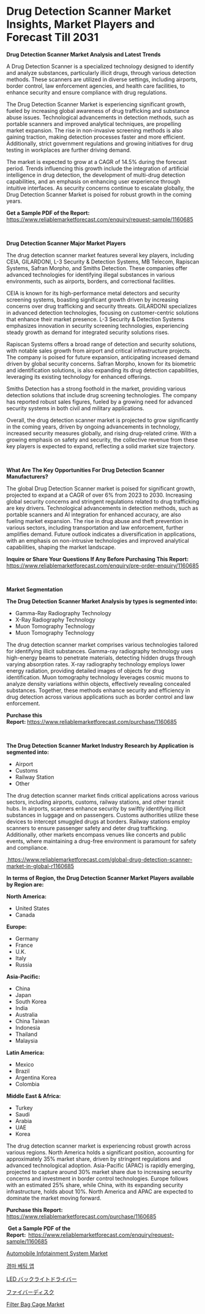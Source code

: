 <p><h1>Drug Detection Scanner Market Insights, Market Players and Forecast Till 2031</h1></p><p><strong>Drug Detection Scanner Market Analysis and Latest Trends</strong></p>
<p><p>A Drug Detection Scanner is a specialized technology designed to identify and analyze substances, particularly illicit drugs, through various detection methods. These scanners are utilized in diverse settings, including airports, border control, law enforcement agencies, and health care facilities, to enhance security and ensure compliance with drug regulations.</p><p>The Drug Detection Scanner Market is experiencing significant growth, fueled by increasing global awareness of drug trafficking and substance abuse issues. Technological advancements in detection methods, such as portable scanners and improved analytical techniques, are propelling market expansion. The rise in non-invasive screening methods is also gaining traction, making detection processes faster and more efficient. Additionally, strict government regulations and growing initiatives for drug testing in workplaces are further driving demand.</p><p>The market is expected to grow at a CAGR of 14.5% during the forecast period. Trends influencing this growth include the integration of artificial intelligence in drug detection, the development of multi-drug detection capabilities, and an emphasis on enhancing user experience through intuitive interfaces. As security concerns continue to escalate globally, the Drug Detection Scanner Market is poised for robust growth in the coming years.</p></p>
<p><strong>Get a Sample PDF of the Report:&nbsp;</strong> <a href="https://www.reliablemarketforecast.com/enquiry/request-sample/1160685">https://www.reliablemarketforecast.com/enquiry/request-sample/1160685</a></p>
<p>&nbsp;</p>
<p><strong>Drug Detection Scanner Major Market Players</strong></p>
<p><p>The drug detection scanner market features several key players, including CEIA, GILARDONI, L-3 Security & Detection Systems, MB Telecom, Rapiscan Systems, Safran Morpho, and Smiths Detection. These companies offer advanced technologies for identifying illegal substances in various environments, such as airports, borders, and correctional facilities.</p><p>CEIA is known for its high-performance metal detectors and security screening systems, boasting significant growth driven by increasing concerns over drug trafficking and security threats. GILARDONI specializes in advanced detection technologies, focusing on customer-centric solutions that enhance their market presence. L-3 Security & Detection Systems emphasizes innovation in security screening technologies, experiencing steady growth as demand for integrated security solutions rises.</p><p>Rapiscan Systems offers a broad range of detection and security solutions, with notable sales growth from airport and critical infrastructure projects. The company is poised for future expansion, anticipating increased demand driven by global security concerns. Safran Morpho, known for its biometric and identification solutions, is also expanding its drug detection capabilities, leveraging its existing technology for enhanced offerings. </p><p>Smiths Detection has a strong foothold in the market, providing various detection solutions that include drug screening technologies. The company has reported robust sales figures, fueled by a growing need for advanced security systems in both civil and military applications.</p><p>Overall, the drug detection scanner market is projected to grow significantly in the coming years, driven by ongoing advancements in technology, increased security measures globally, and rising drug-related crime. With a growing emphasis on safety and security, the collective revenue from these key players is expected to expand, reflecting a solid market size trajectory.</p></p>
<p>&nbsp;</p>
<p><strong>What Are The Key Opportunities For Drug Detection Scanner Manufacturers?</strong></p>
<p><p>The global Drug Detection Scanner market is poised for significant growth, projected to expand at a CAGR of over 6% from 2023 to 2030. Increasing global security concerns and stringent regulations related to drug trafficking are key drivers. Technological advancements in detection methods, such as portable scanners and AI integration for enhanced accuracy, are also fueling market expansion. The rise in drug abuse and theft prevention in various sectors, including transportation and law enforcement, further amplifies demand. Future outlook indicates a diversification in applications, with an emphasis on non-intrusive technologies and improved analytical capabilities, shaping the market landscape.</p></p>
<p><strong>Inquire or Share Your Questions If Any Before Purchasing This Report:</strong> <a href="https://www.reliablemarketforecast.com/enquiry/pre-order-enquiry/1160685">https://www.reliablemarketforecast.com/enquiry/pre-order-enquiry/1160685</a></p>
<p>&nbsp;</p>
<p><strong>Market Segmentation</strong></p>
<p><strong>The Drug Detection Scanner Market Analysis by types is segmented into:</strong></p>
<p><ul><li>Gamma-Ray Radiography Technology</li><li>X-Ray Radiography Technology</li><li>Muon Tomography Technology</li><li>Muon Tomography Technology</li></ul></p>
<p><p>The drug detection scanner market comprises various technologies tailored for identifying illicit substances. Gamma-ray radiography technology uses high-energy beams to penetrate materials, detecting hidden drugs through varying absorption rates. X-ray radiography technology employs lower energy radiation, providing detailed images of objects for drug identification. Muon tomography technology leverages cosmic muons to analyze density variations within objects, effectively revealing concealed substances. Together, these methods enhance security and efficiency in drug detection across various applications such as border control and law enforcement.</p></p>
<p><strong>Purchase this Report:&nbsp;</strong><a href="https://www.reliablemarketforecast.com/purchase/1160685">https://www.reliablemarketforecast.com/purchase/1160685</a></p>
<p>&nbsp;</p>
<p><strong>The Drug Detection Scanner Market Industry Research by Application is segmented into:</strong></p>
<p><ul><li>Airport</li><li>Customs</li><li>Railway Station</li><li>Other</li></ul></p>
<p><p>The drug detection scanner market finds critical applications across various sectors, including airports, customs, railway stations, and other transit hubs. In airports, scanners enhance security by swiftly identifying illicit substances in luggage and on passengers. Customs authorities utilize these devices to intercept smuggled drugs at borders. Railway stations employ scanners to ensure passenger safety and deter drug trafficking. Additionally, other markets encompass venues like concerts and public events, where maintaining a drug-free environment is paramount for safety and compliance.</p></p>
<p><a href="https://www.reliablemarketforecast.com/global-drug-detection-scanner-market-in-global-r1160685">&nbsp;https://www.reliablemarketforecast.com/global-drug-detection-scanner-market-in-global-r1160685</a></p>
<p><strong>In terms of Region, the Drug Detection Scanner Market Players available by Region are:</strong></p>
<p>
    <p> <strong> North America: </strong>
        <ul>
            <li>United States</li>
            <li>Canada</li>
        </ul>
        </p> 
    <p> <strong> Europe: </strong>
        <ul>
            <li>Germany</li>
            <li>France</li>
            <li>U.K.</li>
            <li>Italy</li>
            <li>Russia</li>
        </ul>
        </p> 
    <p> <strong> Asia-Pacific: </strong>
        <ul>
            <li>China</li>
            <li>Japan</li>
            <li>South Korea</li>
            <li>India</li>
            <li>Australia</li>
            <li>China Taiwan</li>
            <li>Indonesia</li>
            <li>Thailand</li>
            <li>Malaysia</li>
        </ul>
        </p> 
    <p> <strong> Latin America: </strong>
        <ul>
            <li>Mexico</li>
            <li>Brazil</li>
            <li>Argentina Korea</li>
            <li>Colombia</li>
        </ul>
        </p> 
    <p> <strong> Middle East & Africa: </strong>
        <ul>
            <li>Turkey</li>
            <li>Saudi</li>
            <li>Arabia</li>
            <li>UAE</li>
            <li>Korea</li>
        </ul>
    </p>
    </p>
<p><p>The drug detection scanner market is experiencing robust growth across various regions. North America holds a significant position, accounting for approximately 35% market share, driven by stringent regulations and advanced technological adoption. Asia-Pacific (APAC) is rapidly emerging, projected to capture around 30% market share due to increasing security concerns and investment in border control technologies. Europe follows with an estimated 25% share, while China, with its expanding security infrastructure, holds about 10%. North America and APAC are expected to dominate the market moving forward.</p></p>
<p><strong>Purchase this Report: </strong><a href="https://www.reliablemarketforecast.com/purchase/1160685">https://www.reliablemarketforecast.com/purchase/1160685</a></p>
<p>&nbsp;<strong>Get a Sample PDF of the Report:&nbsp;&nbsp;</strong><a href="https://www.reliablemarketforecast.com/enquiry/request-sample/1160685">https://www.reliablemarketforecast.com/enquiry/request-sample/1160685</a></p>
<p><strong></strong></p>
<p><p><a href="https://github.com/CliffMedina6/Market-Research-Report-List-6/blob/main/automobile-infotainment-system-market.md">Automobile Infotainment System Market</a></p><p><a href="https://medium.com/@tyrrell.maye-smith/sure-here-is-the-translation-in-korean-44b49e40b04f">경마 베팅 앱</a></p><p><a href="https://medium.com/@giannicrona2023/led-backlight-driver-market-%E3%81%AF-%E3%82%B3%E3%82%B9%E3%83%88%E7%AE%A1%E7%90%86%E3%81%A8%E5%8A%B9%E7%8E%87%E5%90%91%E4%B8%8A%E3%82%92%E5%84%AA%E5%85%88%E3%81%97%E3%81%BE%E3%81%99-%E3%81%95%E3%82%89%E3%81%AB-%E5%A0%B1%E5%91%8A%E6%9B%B8%E3%81%AF%E5%B8%82%E5%A0%B4%E3%81%AE%E9%9C%80%E8%A6%81%E9%9D%A2%E3%81%A8%E4%BE%9B%E7%B5%A6%E9%9D%A2%E3%81%AE%E4%B8%A1%E6%96%B9%E3%82%92%E3%82%AB%E3%83%90%E3%83%BC%E3%81%97%E3%81%A6%E3%81%84%E3%81%BE%E3%81%99-led-backlight-a67a5eed7d45">LED バックライトドライバー</a></p><p><a href="https://medium.com/@giannicrona2023/%E3%83%95%E3%82%A1%E3%82%A4%E3%83%90%E3%83%BC%E3%83%87%E3%82%A3%E3%82%B9%E3%82%AF%E5%B8%82%E5%A0%B4%E8%AA%BF%E6%9F%BB%E3%83%AC%E3%83%9D%E3%83%BC%E3%83%88-2031%E5%B9%B4%E3%81%BE%E3%81%A7%E3%81%AE%E5%B8%82%E5%A0%B4%E8%A6%8F%E6%A8%A1%E3%81%A8%E5%8F%8E%E7%9B%8A%E5%88%86%E6%9E%90%E3%82%92%E6%8E%A2%E3%82%8B%E3%83%95%E3%82%A1%E3%82%A4%E3%83%90%E3%83%BC%E3%83%87%E3%82%A3%E3%82%B9%E3%82%AF%E5%B8%82%E5%A0%B4%E3%81%AE9-1-%E3%81%AEcagr%E3%82%92%E5%90%AB%E3%82%80175%E3%83%9A%E3%83%BC%E3%82%B8%E3%81%AE%E3%83%AC%E3%83%9D%E3%83%BC%E3%83%88-7a9aa7b72bbb">ファイバーディスク</a></p><p><a href="https://www.linkedin.com/pulse/navigating-filter-bag-cage-market-expert-analysis-forecast-period-xhzqc?trackingId=xGGZmwkXRhOwS0%2BwXQY2Mg%3D%3D">Filter Bag Cage Market</a></p></p>